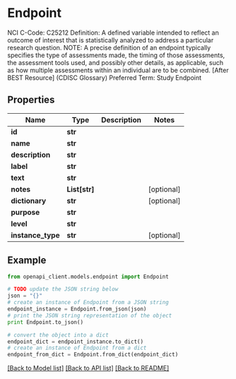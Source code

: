 # Endpoint

NCI C-Code: C25212 Definition: A defined variable intended to reflect an outcome of interest that is statistically analyzed to address a particular research question. NOTE: A precise definition of an endpoint typically specifies the type of assessments made, the timing of those assessments, the assessment tools used, and possibly other details, as applicable, such as how multiple assessments within an individual are to be combined. [After BEST Resource] (CDISC Glossary) Preferred Term: Study Endpoint

## Properties
Name | Type | Description | Notes
------------ | ------------- | ------------- | -------------
**id** | **str** |  | 
**name** | **str** |  | 
**description** | **str** |  | 
**label** | **str** |  | 
**text** | **str** |  | 
**notes** | **List[str]** |  | [optional] 
**dictionary** | **str** |  | [optional] 
**purpose** | **str** |  | 
**level** | **str** |  | 
**instance_type** | **str** |  | [optional] 

## Example

```python
from openapi_client.models.endpoint import Endpoint

# TODO update the JSON string below
json = "{}"
# create an instance of Endpoint from a JSON string
endpoint_instance = Endpoint.from_json(json)
# print the JSON string representation of the object
print Endpoint.to_json()

# convert the object into a dict
endpoint_dict = endpoint_instance.to_dict()
# create an instance of Endpoint from a dict
endpoint_from_dict = Endpoint.from_dict(endpoint_dict)
```
[[Back to Model list]](../README.md#documentation-for-models) [[Back to API list]](../README.md#documentation-for-api-endpoints) [[Back to README]](../README.md)


